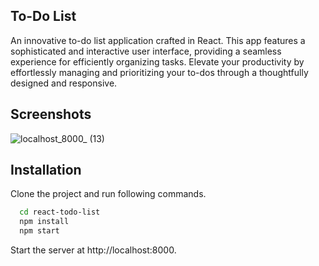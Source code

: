 ## To-Do List
An innovative to-do list application crafted in React. This app features a sophisticated and interactive user interface, providing a seamless experience for efficiently organizing tasks. Elevate your productivity by effortlessly managing and prioritizing your to-dos through a thoughtfully designed and responsive.
## Screenshots

![localhost_8000_ (13)](https://github.com/Ankit4454/react-dropdown/assets/53224332/f7542245-dc24-4d14-a5a2-2420fb257176)


## Installation

Clone the project and run following commands.

```bash
  cd react-todo-list
  npm install
  npm start
```
Start the server at http://localhost:8000.